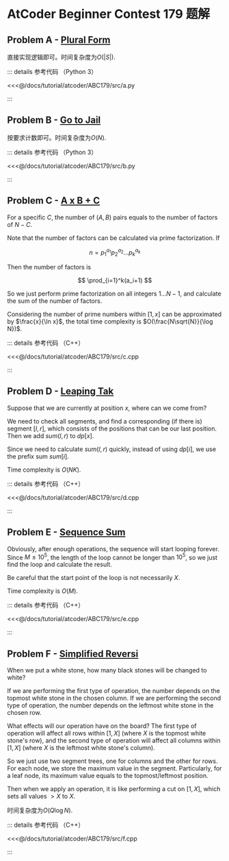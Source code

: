 # AtCoder Beginner Contest 179 题解

## Problem A - [Plural Form](https://atcoder.jp/contests/abc179/tasks/abc179_a)

直接实现逻辑即可。时间复杂度为$O(|S|)$.

::: details 参考代码 （Python 3）

<<<@/docs/tutorial/atcoder/ABC179/src/a.py

:::

## Problem B - [Go to Jail](https://atcoder.jp/contests/abc179/tasks/abc179_b)

按要求计数即可。时间复杂度为$O(N)$.

::: details 参考代码 （Python 3）

<<<@/docs/tutorial/atcoder/ABC179/src/b.py

:::

## Problem C - [A x B + C](https://atcoder.jp/contests/abc179/tasks/abc179_c)

For a specific $C$, the number of $(A, B)$ pairs equals to the number of factors of $N-C$.

Note that the number of factors can be calculated via prime factorization. If 

$$
n=p_1^{a_1}p_2^{a_2}\dots p_k^{a_k}
$$

Then the number of factors is 

$$
\prod_{i=1}^k(a_i+1)
$$

So we just perform prime factorization on all integers $1\dots N-1$, and calculate the sum of the number of factors.

Considering the number of prime numbers within $[1,x]$ can be approximated by $\frac{x}{\ln x}$, the total time complexity is $O(\frac{N\sqrt{N}}{\log N})$.

::: details 参考代码 （C++）

<<<@/docs/tutorial/atcoder/ABC179/src/c.cpp

:::

## Problem D - [Leaping Tak](https://atcoder.jp/contests/abc179/tasks/abc179_d)

Suppose that we are currently at position $x$, where can we come from?

We need to check all segments, and find a corresponding (if there is) segment $[l,r]$, which consists of the positions that can be our last position. Then we add $sum(l,r)$ to $dp[x]$.

Since we need to calculate $sum(l,r)$ quickly, instead of using $dp[i]$, we use the prefix sum $sum[i]$.

Time complexity is $O(NK)$.

::: details 参考代码 （C++）

<<<@/docs/tutorial/atcoder/ABC179/src/d.cpp

:::

## Problem E - [Sequence Sum](https://atcoder.jp/contests/abc179/tasks/abc179_e)

Obviously, after enough operations, the sequence will start looping forever. Since $M\leq10^5$, the length of the loop cannot be longer than $10^5$, so we just find the loop and calculate the result.

Be careful that the start point of the loop is not necessarily $X$.

Time complexity is $O(M)$.

::: details 参考代码 （C++）

<<<@/docs/tutorial/atcoder/ABC179/src/e.cpp

:::

## Problem F - [Simplified Reversi](https://atcoder.jp/contests/abc179/tasks/abc179_f)

When we put a white stone, how many black stones will be changed to white?

If we are performing the first type of operation, the number depends on the topmost white stone in the chosen column. If we are performing the second type of operation, the number depends on the leftmost white stone in the chosen row.

What effects will our operation have on the board? The first type of operation will affect all rows within $[1, X]$ (where $X$ is the topmost white stone's row), and the second type of operation will affect all columns within $[1,X]$ (where $X$ is the leftmost white stone's column).

So we just use two segment trees, one for columns and the other for rows. For each node, we store the maximum value in the segment. Particularly, for a leaf node, its maximum value equals to the topmost/leftmost position.

Then when we apply an operation, it is like performing a cut on $[1,X]$, which sets all values $>X$ to $X$.

时间复杂度为$O(Q\log N)$.

::: details 参考代码 （C++）

<<<@/docs/tutorial/atcoder/ABC179/src/f.cpp

:::

<Utterances />
